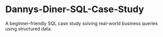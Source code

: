# Dannys-Diner-SQL-Case-Study
A beginner-friendly SQL case study solving real-world business queries using structured data.

